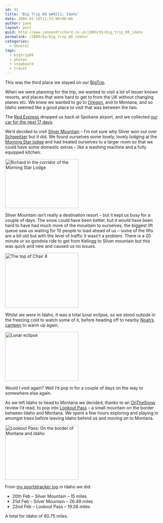 ```yaml
---
id: 41
title: 'Big Trip 08 &#8211; Idaho'
date: 2009-01-10T11:53:00+00:00
author: jane
layout: post
guid: http://www.janeandrichard.co.uk/2009/01/big_trip_08_idaho
permalink: /2009/01/big_trip_08_idaho/
categories:
  - General
tags:
  - bigtrip08
  - photos
  - snowboard
  - travel
---
```

This was the third place we stayed on our [BigTrip](/tag/bigtrip08/).

When we were planning for the trip, we wanted to visit a lot of lesser known resorts, and places that were hard to get to from the UK without changing planes etc. We knew we wanted to go to [Oregon](http://www.janeandrichard.co.uk/2009/01/big_trip_08_oregon), and to Montana, and so Idaho seemed like a good place to visit that was between the two.

The [Red Express](http://www.redresort.com/vacations/redexpress/) dropped us back at Spokane airport, and we collected [our car for the next 17 days](http://flickr.com/photos/janed/2404081734/in/set-72157604474796865/).

We&#8217;d decided to visit [Silver Mountain](http://www.silvermt.com/) &#8211; I&#8217;m not sure why Silver won out over [Schweitzer](http://www.schweitzer.com/) but it did. We found ourselves some lovely, lovely lodging at the [Morning Star lodge](http://www.tripadvisor.com/Hotel_Review-g35498-d614532-Reviews-Silver_Mountain_Morning_Star_Lodge-Kellogg_Idaho.html) and had treated ourselves to a larger room so that we could have some domestic extras &#8211; like a washing machine and a fully equipped kitchen.
  
[<img src="http://farm3.static.flickr.com/2086/2359502888_b07f69a442_m.jpg" width="240" height="161" alt="Richard in the corridor of the Morning Star Lodge" />](http://www.flickr.com/photos/janed/2359502888/ "Richard in the corridor of the Morning Star Lodge by Jane Dallaway, on Flickr")

Silver Mountain isn&#8217;t really a destination resort &#8211; but it kept us busy for a couple of days. The snow could have been better, but it would have been hard to have had much more of the mountain to ourselves, the biggest lift queue saw us waiting for 10 people to load ahead of us &#8211; some of the lifts are a bit old but with the level of traffic it wasn&#8217;t a problem. There is a 20 minute or so gondola ride to get from Kellogg to Silver mountain but this was quick and new and caused us no issues.

[<img src="http://farm3.static.flickr.com/2155/2358651577_4453772e6f_m.jpg" width="240" height="180" alt="The top of Chair 4" />](http://www.flickr.com/photos/janed/2358651577/ "The top of Chair 4 by Jane Dallaway, on Flickr")

Whilst we were in Idaho, it was a total lunar eclipse, so we stood outside in the freezing cold to watch some of it, before heading off to nearby [Noah&#8217;s canteen](http://travel.yahoo.com/p-travelguide-19855741R) to warm up again.
  
[<img src="http://farm4.static.flickr.com/3258/2359495874_3aedc545c3_m.jpg" width="240" height="161" alt="Lunar eclipse" />](http://www.flickr.com/photos/janed/2359495874/ "Lunar eclipse by Jane Dallaway, on Flickr")

Would I visit again? Well I&#8217;d pop in for a couple of days on the way to somewhere else again.

As we left Idaho to head to Montana we decided, thanks to an [OnTheSnow](http://www.onthesnow.com/) review I&#8217;d read, to pop into [Lookout Pass](http://www.skilookout.com/) &#8211; a small mountain on the border between Idaho and Montana. We spent a few hours exploring and playing in amongst trees before leaving Idaho behind us and moving on to Montana.
  
  
[<img src="http://farm4.static.flickr.com/3057/2358656081_02c4acf979_m.jpg" width="240" height="180" alt="Lookout Pass: On the border of Montana and Idaho" />](http://www.flickr.com/photos/janed/2358656081/ "Lookout Pass: On the border of Montana and Idaho by Jane Dallaway, on Flickr")

From [my sportstracker log](https://sportstracker.nokia.com/nts/user/profile.do?u=janedallaway) in Idaho we did: 

  * 20th Feb &#8211; Silver Mountain &#8211; 15 miles
  * 21st Feb &#8211; Silver Mountain &#8211; 26.49 miles
  * 22nd Feb &#8211; Lookout Pass &#8211; 19.26 miles

A total for Idaho of 60.75 miles.